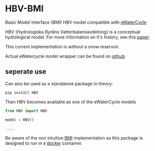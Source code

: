 # HBV-BMI

Basic Model Interface (BMI) HBV model compatible with [eWaterCycle](https://github.com/eWaterCycle)

 HBV (Hydrologiska Byråns Vattenbalansavdelning) is a conceptual hydrological model. For more information on it's history, see this [paper](https://hess.copernicus.org/articles/26/1371/2022/).

This current implementation is _without_ a snow reservoir. 

Actual eWatercycle model wrapper can be found on [github](https://github.com/Daafip/ewatercycle-hbv)


## seperate use
Can also be used as a standalone package in theory:

```console
pip install HBV
```

Then HBV becomes available as one of the eWaterCycle models

```python
from HBV import HBV

model = HBV()

....
```

Be aware of the non intuitive [BMI](https://github.com/eWaterCycle/grpc4bmi) implementation as this package is designed to run in a [docker](https://github.com/Daafip/HBV-bmi/pkgs/container/hbv-bmi-grpc4bmi) container. 


